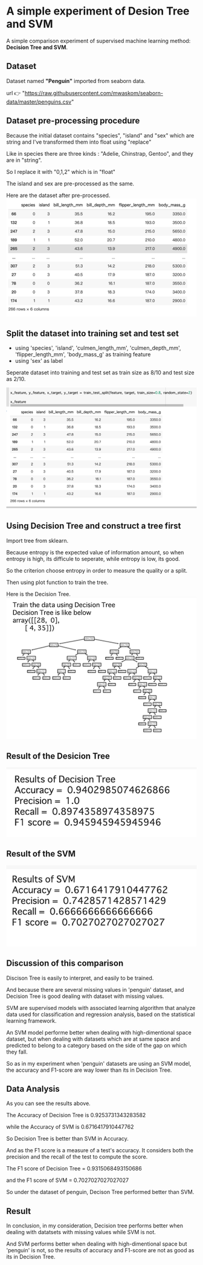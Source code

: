 # A simple experiment of Desion Tree and SVM

A simple comparison experiment of supervised machine learning method: **Decision Tree and SVM**.

## Dataset

Dataset named **"Penguin"** imported from seaborn data.

url 👉 "https://raw.githubusercontent.com/mwaskom/seaborn-data/master/penguins.csv"

## Dataset pre-processing procedure

Because the initial dataset contains "species", "island" and "sex" which are string and I've transformed them into float using "replace"

Like in species there are three kinds : "Adelie, Chinstrap, Gentoo", and they are in "string".

So I replace it with "0,1,2" which is in "float"

The island and sex are pre-processed as the same.

Here are the dataset after pre-processed.
![image](https://github.com/PearlCoastal/DecisionTree-SVM_comparison/blob/master/svm_dt/%E6%88%AA%E5%B1%8F0003-07-29%2017.37.41.png)

## Split the dataset into training set and test set

- using 'species', 'island', 'culmen_length_mm', 'culmen_depth_mm', 'flipper_length_mm', 'body_mass_g' as training feature  
- using 'sex' as label

Seperate dataset into training and test set as train size as 8/10 and test size as 2/10.

![image](https://github.com/PearlCoastal/DecisionTree-SVM_comparison/blob/master/svm_dt/%E6%88%AA%E5%B1%8F0003-07-29%2017.46.17.png)

## Using Decision Tree and construct a tree first

Import tree from sklearn.

Because entropy is the expected value of information amount, so when entropy is high, its difficule to seperate, while entropy is low, its good.

So the criterion choose entropy in order to measure the quality or a split.

Then using plot function to train the tree.

Here is the Decision Tree.
![image](https://github.com/PearlCoastal/DecisionTree-SVM_comparison/blob/master/svm_dt/%E6%88%AA%E5%B1%8F0003-07-29%2017.52.25.png)

## Result of the Desicion Tree

![image](https://github.com/PearlCoastal/DecisionTree-SVM_comparison/blob/master/svm_dt/%E6%88%AA%E5%B1%8F0003-07-29%2017.38.08.png)

## Result of the SVM

![image](https://github.com/PearlCoastal/DecisionTree-SVM_comparison/blob/master/svm_dt/%E6%88%AA%E5%B1%8F0003-07-29%2017.38.26.png)

## Discussion of this comparison

Discison Tree is easily to interpret, and easily to be trained.

And because there are several missing values in 'penguin' dataset, and Decision Tree is good dealing with dataset with missing values.

SVM are supervised models with associated learning algorithm that analyze data used for classification and regression analysis, based on the statistical learning framework.

An SVM model performe better when dealing with high-dimentional space dataset, but when dealing with datasets which are at same space and predicted to belong to a category based on the side of the gap on which they fall.

So as in my experiment when 'penguin' datasets are using an SVM model, the accuracy and F1-score are way lower than its in Decision Tree.

## Data Analysis

As you can see the results above.

The Accuracy of Decision Tree is 0.9253731343283582

while the Accuracy of SVM is 0.6716417910447762

So Decision Tree is better than SVM in Accuracy.

And as the F1 score is a measure of a test's accuracy. It considers both the precision and the recall of the test to compute the score.

The F1 score of Decision Tree = 0.9315068493150686

and the F1 score of SVM = 0.7027027027027027

So under the dataset of penguin, Decison Tree performed better than SVM.

## Result

In conclusion, in my consideration, Decision tree performs better when dealing with datatsets with missing values while SVM is not.

And SVM performs better when dealing with high-dimentional space but 'penguin' is not, so the results of accuracy and F1-score are not as good as its in Decision Tree.
